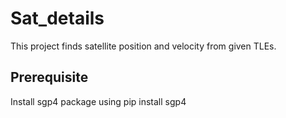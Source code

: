 # Sat_details

This project finds satellite position and velocity from given TLEs.

## Prerequisite

Install sgp4 package using pip install sgp4
